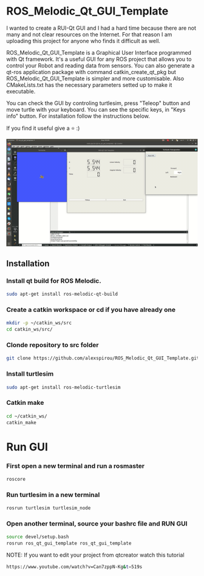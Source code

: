 # ROS_Melodic_Qt_GUI_Template
I wanted to create a RUI-Qt GUI and I had a hard time because there are not many and not clear resources on the Internet. For that reason I am uploading this project for anyone who finds it difficult as well.

ROS_Melodic_Qt_GUI_Template is a Graphical User Interface programmed with Qt framework. It's a useful GUI for any ROS project that allows you to control your Robot and reading data from sensors. You can also generate a qt-ros application package with command catkin_create_qt_pkg but ROS_Melodic_Qt_GUI_Template is simpler and more customisable. Also CMakeLists.txt has the necessary parameters setted up to make it executable.

You can check the GUI by controling turtlesim, press "Teleop" button and move turtle with your keyboard. 
You can see the specific keys, in "Keys info" button.
For installation follow the instructions below.

If you find it useful give a :star: :)

![](/resources/gui.gif)


## Installation
### Install qt build for ROS Melodic.
```bash
sudo apt-get install ros-melodic-qt-build
```
### Create a catkin workspace or cd if you have already one
```bash
mkdir -p ~/catkin_ws/src
cd catkin_ws/src/
```
### Clonde repository to src folder
```bash
git clone https://github.com/alexspirou/ROS_Melodic_Qt_GUI_Template.git
```
### Install turtlesim
```bash
sudo apt-get install ros-melodic-turtlesim
```
### Catkin make
```bash
cd ~/catkin_ws/
catkin_make
```


# Run GUI
### First open a new terminal and run a rosmaster
```bash
roscore
```
### Run turtlesim in a new terminal
```bash
rosrun turtlesim turtlesim_node
```
### Open another terminal, source your bashrc file and RUN GUI
```bash
source devel/setup.bash
rosrun ros_qt_gui_template ros_qt_gui_template 
```

NOTE: If you want to edit your project from qtcreator watch this tutorial
```bash
https://www.youtube.com/watch?v=Can7zppN-Kg&t=519s
```
